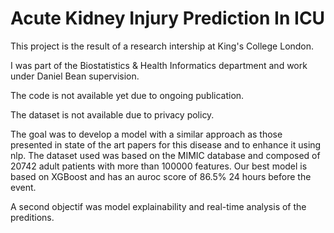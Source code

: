 # Acute Kidney Injury Prediction In ICU

<p>This project is the result of a research intership at King's College London.</p>
<p>I was part of the Biostatistics & Health Informatics department and work under Daniel Bean supervision.</p>
<p>The code is not available yet due to ongoing publication.</p>
<p>The dataset is not available due to privacy policy.</p>
<p>The goal was to develop a model with a similar approach as those presented in state of the art papers for this disease and to enhance it using nlp. 
The dataset used was based on the MIMIC database and composed of 20742 adult patients with more than 100000 features. 
Our best model is based on XGBoost and has an auroc score of 86.5% 24 hours before the event.</p>
<p>A second objectif was model explainability and real-time analysis of the preditions.</p>
